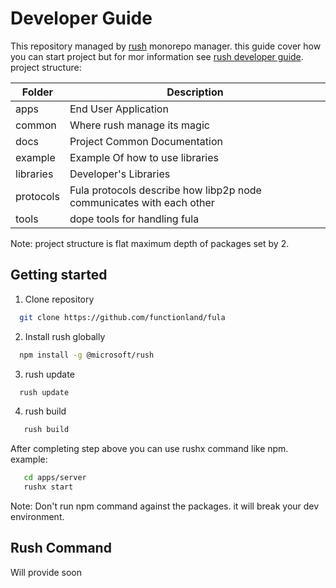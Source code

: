 # Developer Guide
This repository managed by [rush](https://rushjs.io/) monorepo manager. this guide cover how you can start project but 
for mor information see [rush developer guide](https://rushjs.io/pages/developer/new_developer/).
project structure:

|Folder    | Description |
|----------|-------------|
|apps      | End User Application | 
|common    | Where rush manage its magic|
|docs      | Project Common Documentation |
|example   | Example Of how to use libraries|
|libraries | Developer's Libraries|
|protocols | Fula protocols describe how libp2p node communicates with each other|
|tools     | dope tools for handling fula|
Note: project structure is flat maximum depth of packages set by 2. 

## Getting started
1. Clone repository 
```sh
  git clone https://github.com/functionland/fula
```

2. Install rush globally
```sh
  npm install -g @microsoft/rush
```

3. rush update 
```sh
  rush update
```

4. rush build
```sh
   rush build
```

After completing step above you can use rushx command like npm. example:
```sh
   cd apps/server
   rushx start 
```

Note: Don't run npm command against the packages. it will break your dev environment. 

## Rush Command

Will provide soon

